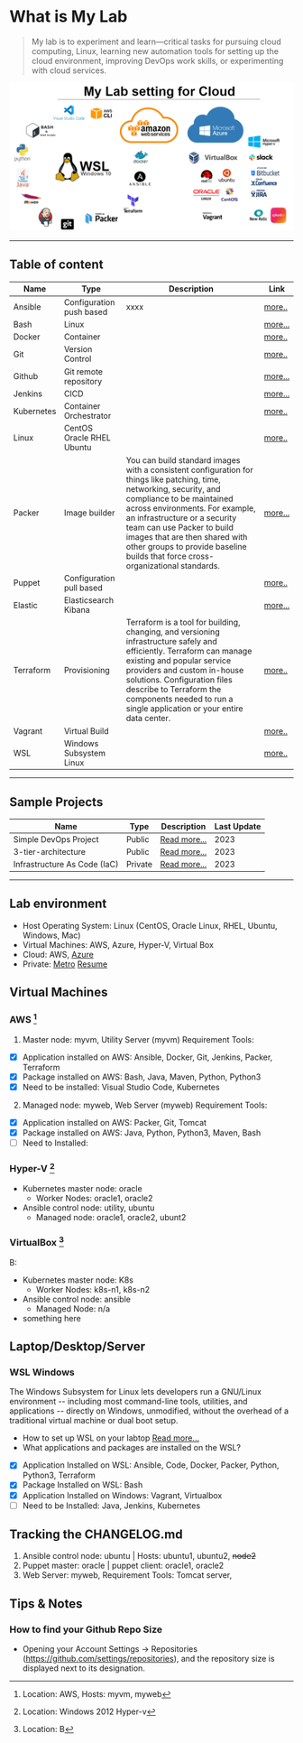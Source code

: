 
# What is  My Lab
> My lab is to experiment and learn—critical tasks for pursuing cloud computing, Linux, learning new automation tools for setting up the cloud environment, improving DevOps work skills, or experimenting with cloud services.

![Tools on WSL](wsl.PNG)

--- 
## Table of content  
| Name | Type | Description | Link | 
| ----------- | ----------- | ----------- | ----------- |
| Ansible | Configuration push based | xxxx |[more..](https://github.com/dial2vincent/lab) |
| Bash | Linux | |  [more...](https://github.com/dial2vincent/bash) | 
| Docker | Container | | [more..](https://github.com/dial2vincent/lab) |
| Git | Version Control | | [more..](https://github.com/dial2vincent/lab) |
| Github | Git remote repository | |  [more...](https://dial2vincent.github.io/) | 
| Jenkins | CICD | | [more...](https://github.com/dial2vincent/Simple-DevOps-Project/tree/master/Jenkins) | 
| Kubernetes | Container Orchestrator | |[more..](https://github.com/dial2vincent/lab) |
| Linux | CentOS Oracle RHEL Ubuntu | | [more..](https://github.com/dial2vincent/lab) |
| Packer | Image builder | You can build standard images with a consistent configuration for things like patching, time, networking, security, and compliance to be maintained across environments. For example, an infrastructure or a security team can use Packer to build images that are then shared with other groups to provide baseline builds that force cross-organizational standards. | [more...](https://dial2vincent.github.io/) |
| Puppet | Configuration pull based | | [more..](https://github.com/dial2vincent/lab) |
| Elastic | Elasticsearch Kibana | |  [more...](https://dial2vincent.github.io/) | 
| Terraform | Provisioning | Terraform is a tool for building, changing, and versioning infrastructure safely and efficiently. Terraform can manage existing and popular service providers and custom in-house solutions. Configuration files describe to Terraform the components needed to run a single application or your entire data center. |[more..](https://github.com/dial2vincent/lab) |
| Vagrant | Virtual Build | |[more..](https://github.com/dial2vincent/lab) |
| WSL | Windows Subsystem Linux |  | [more..](https://github.com/dial2vincent/lab) |

--- 
## Sample Projects
| Name | Type | Description | Last Update |
| ----------- | ----------- | ----------- | ----------- |
| Simple DevOps Project | Public | [Read more...](https://github.com/dial2vincent/Simple-DevOps-Project) | 2023 |
| 3-tier-architecture | Public | [Read more...](https://github.com/dial2vincent/3-tier-architecture) | 2023 |
| Infrastructure As Code (IaC) | Private | [Read more...](https://github.com/dial2vincent/iac) | 2023 |

--- 
## Lab environment 
- Host Operating System: Linux (CentOS, Oracle Linux, RHEL, Ubuntu, Windows, Mac)
- Virtual Machines: AWS, Azure, Hyper-V, Virtual Box
- Cloud: AWS, [Azure](https://github.com/dial2vincent/azure)
- Private: [Metro](https://github.com/dial2vincent/dial2me) [Resume](https://github.com/dial2vincent/dial2git)



## Virtual Machines 
### AWS [^1]
1. Master node: myvm, Utility Server (myvm) Requirement Tools: 
- [x] Application installed on AWS: Ansible, Docker, Git, Jenkins, Packer, Terraform
- [x] Package installed on AWS: Bash, Java, Maven, Python, Python3
- [x] Need to be installed: Visual Studio Code, Kubernetes
2. Managed node: myweb, Web Server (myweb) Requirement Tools: 
- [x] Application installed on AWS: Packer, Git, Tomcat
- [x] Package installed on AWS: Java, Python, Python3, Maven, Bash
- [ ] Need to Installed:
 
### Hyper-V [^2]
- Kubernetes master node: oracle
  - Worker Nodes: oracle1, oracle2 
- Ansible control node: utility, ubuntu
  - Managed node: oracle1, oracle2, ubunt2 

### VirtualBox [^3]
B:
- Kubernetes master node: K8s
  - Worker Nodes: k8s-n1, k8s-n2 
- Ansible control node: ansible
  - Managed Node: n/a 
- something here 
 
[^1]: Location: AWS, Hosts: myvm, myweb 
[^2]: Location: Windows 2012 Hyper-v
[^3]: Location: B

## Laptop/Desktop/Server
### WSL Windows
The Windows Subsystem for Linux lets developers run a GNU/Linux environment -- including most command-line tools, utilities, and applications -- directly on Windows, unmodified, without the overhead of a traditional virtual machine or dual boot setup.
- How to set up WSL on your labtop  [Read more...](https://github.com/dial2vincent/wsl)
- What applications and packages are installed on the WSL?
- [x] Application Installed on WSL: Ansible, Code, Docker, Packer, Python, Python3, Terraform
- [x] Package Installed on WSL: Bash
- [x] Application Installed on Windows: Vagrant, Virtualbox 
- [ ] Need to be Installed: Java, Jenkins, Kubernetes

## Tracking the CHANGELOG.md
1. Ansible control node: ubuntu | Hosts: ubuntu1, ubuntu2, ~~node2~~
2. Puppet master: oracle | puppet client: oracle1, oracle2 
3. Web Server: myweb, Requirement Tools: Tomcat server,
  
## Tips & Notes
### How to find your Github Repo Size
- Opening your Account Settings → Repositories (https://github.com/settings/repositories), and the repository size is displayed next to its designation.
